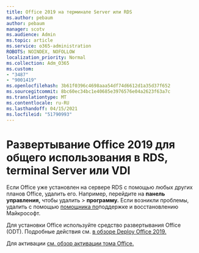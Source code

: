 ```yaml
---
title: Office 2019 на терминале Server или RDS
ms.author: pebaum
author: pebaum
manager: scotv
ms.audience: Admin
ms.topic: article
ms.service: o365-administration
ROBOTS: NOINDEX, NOFOLLOW
localization_priority: Normal
ms.collection: Adm_O365
ms.custom:
- "3487"
- "9001419"
ms.openlocfilehash: 3b61f0396c4698aaa54df74d6612d1a35d37f652
ms.sourcegitcommit: 8bc60ec34bc1e40685e3976576e04a2623f63a7c
ms.translationtype: MT
ms.contentlocale: ru-RU
ms.lasthandoff: 04/15/2021
ms.locfileid: "51790993"
---
```

# <a name="deploying-office-2019-for-shared-use-on-rds-terminal-server-or-vdi"></a>Развертывание Office 2019 для общего использования в RDS, terminal Server или VDI

Если Office уже установлен на сервере RDS с помощью любых других планов Office, удалить его. Например, перейдите на **панель управления,** чтобы удалить  >  **программу.** Если возникли проблемы, удалить с помощью [помощника по](https://aka.ms/SARA-OfficeUninstall-Alchemy)поддержке и восстановлению Майкрософт. 

Для установки Office используйте средство развертывания Office (ODT). Подробные действия см. [в обзоре Deploy Office 2019.](https://docs.microsoft.com/deployoffice/office2019/deploy)

Для активации [см. обзор активации тома Office.](https://docs.microsoft.com/deployoffice/vlactivation/plan-volume-activation-of-office)